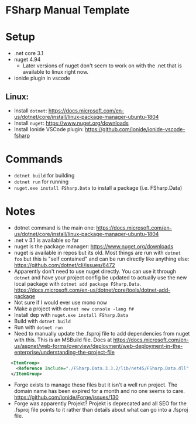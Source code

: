 # FSharp Manual Template

# Setup

- .net core 3.1
- nuget 4.94
   - Later versions of nuget don't seem to work on with the .net that is available to linux right now.
- ionide plugin in vscode

## Linux:
- Install `dotnet`: https://docs.microsoft.com/en-us/dotnet/core/install/linux-package-manager-ubuntu-1804
- Install `nuget`: https://www.nuget.org/downloads
- Install Ionide VSCode plugin: https://github.com/ionide/ionide-vscode-fsharp

# Commands
- `dotnet build` for building
- `dotnet run` for running
- `nuget.exe install FSharp.Data` to install a package (i.e. FSharp.Data)


# Notes
- dotnet command is the main one: https://docs.microsoft.com/en-us/dotnet/core/install/linux-package-manager-ubuntu-1804
- .net v 3.1 is available so far
- nuget is the package manager: https://www.nuget.org/downloads
- nuget is available in repos but its old. Most things are run with `dotnet foo` but this is "self
contained" and can be run directly like anything else: https://github.com/dotnet/cli/issues/6472
- Apparently don't need to use nuget directly. You can use it through `dotnet` and have your project config be updated to actually use the new local package with `dotnet add package FSharp.Data`. https://docs.microsoft.com/en-us/dotnet/core/tools/dotnet-add-package
- Not sure if I would ever use mono now
- Make a project with `dotnet new console -lang f#`
- Install dep with `nuget.exe install FSharp.Data`
- Build with `dotnet build`
- Run with `dotnet run`
- Need to manually update the .fsproj file to add dependencies from nuget with this. This is an MSBuild file. Docs at https://docs.microsoft.com/en-us/aspnet/web-forms/overview/deployment/web-deployment-in-the-enterprise/understanding-the-project-file
```xml
  <ItemGroup>
    <Reference Include="./FSharp.Data.3.3.2/lib/net45/FSharp.Data.dll" />
  </ItemGroup>
```
- Forge exists to manage these files but it isn't a well run project. The domain name has been
expired for a month and no one seems to care. https://github.com/ionide/Forge/issues/130
- Forge was apparently Projekt? Projekt is deprecated and all SEO for the .fsproj file points to
it rather than details about what can go into a .fsproj file.

